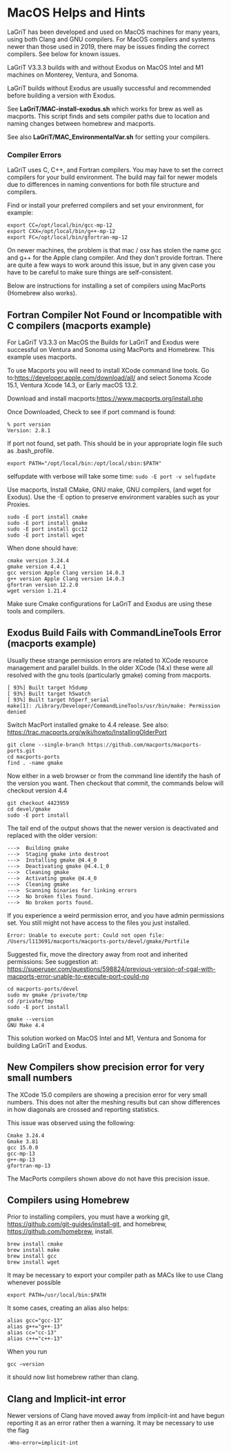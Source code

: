 # MacOS Helps and Hints

LaGriT has been developed and used on MacOS machines for many years, using both Clang and GNU compilers.
For MacOS compilers and systems newer than those used in 2019, there may be issues finding the correct compilers.
See below for known issues.

LaGriT V3.3.3 builds with and without Exodus on MacOS Intel and M1 machines on Monterey, Ventura, and Sonoma.

LaGriT builds without Exodus are usually successful and recommended before building a version with Exodus.

See **LaGriT/MAC-install-exodus.sh** which works for brew as well as macports. This script finds and sets compiler paths due to location and naming changes between homebrew and macports.

See also **LaGriT/MAC_EnvironmentalVar.sh** for setting your compilers.


### Compiler Errors

LaGriT uses C, C++, and Fortran compilers. You may have to set the correct compilers for your build environment. The build may fail for newer models due to differences in naming conventions for both file structure and compilers. 

Find or install your preferred compilers and set your environment, for example:

```
export CC=/opt/local/bin/gcc-mp-12
export CXX=/opt/local/bin/g++-mp-12
export FC=/opt/local/bin/gfortran-mp-12
```

On newer machines, the problem is that mac / osx has stolen the name gcc and g++ for the Apple clang compiler.   And they don't provide fortran.
There are quite a few ways to work around this issue, but in any given case you have to be careful to make sure things are self-consistent.

Below are instructions for installing a set of compilers using MacPorts (Homebrew also works). 



## Fortran Compiler Not Found or Incompatible with C compilers (macports example)

For LaGriT V3.3.3 on MacOS the Builds for LaGriT and Exodus were successful on Ventura and Sonoma using MacPorts and Homebrew. This example uses macports.

To use Macports you will need to install XCode command line tools.
Go to:https://developer.apple.com/download/all/ and select Sonoma Xcode 15.1, Ventura Xcode 14.3, or Early macOS 13.2.

Download and install macports:https://www.macports.org/install.php

Once Downloaded, Check to see if port command is found:
```
% port version
Version: 2.8.1
``` 

If port not found, set path. This should be in your appropriate login file such as .bash_profile.

```
export PATH="/opt/local/bin:/opt/local/sbin:$PATH"
```

selfupdate with verbose will take some time:
```sudo -E port -v selfupdate```

Use macports, Install CMake, GNU make, GNU compilers, (and wget for Exodus). Use the -E option to preserve environment varables such as your Proxies.

```
sudo -E port install cmake
sudo -E port install gmake
sudo -E port install gcc12
sudo -E port install wget
```

When done should have:

```
cmake version 3.24.4
gmake version 4.4.1
gcc version Apple Clang version 14.0.3
g++ version Apple Clang version 14.0.3
gfortran version 12.2.0
wget version 1.21.4
```

Make sure Cmake configurations for LaGriT and Exodus are using these tools and compilers.


 
## Exodus Build Fails with CommandLineTools Error (macports example)

Usually these strange permission errors are related to XCode resource management and parallel builds.   In the older XCode (14.x) these were all resolved with the gnu tools (particularly gmake) coming from macports. 

```
[ 93%] Built target h5dump
[ 93%] Built target h5watch
[ 93%] Built target h5perf_serial
make[1]: /Library/Developer/CommandLineTools/usr/bin/make: Permission denied
```


Switch MacPort installed gmake to 4.4 release.
See also: https://trac.macports.org/wiki/howto/InstallingOlderPort

```
git clone --single-branch https://github.com/macports/macports-ports.git
cd macports-ports
find . -name gmake
```

Now either in a web browser or from the command line identify the hash of the version you want.
Then checkout that commit, the commands below will checkout version 4.4

```
git checkout 4423959
cd devel/gmake
sudo -E port install
```

The tail end of the output shows that the newer version is deactivated and replaced with the older version:
```
--->  Building gmake
--->  Staging gmake into destroot
--->  Installing gmake @4.4_0
--->  Deactivating gmake @4.4.1_0
--->  Cleaning gmake
--->  Activating gmake @4.4_0
--->  Cleaning gmake
--->  Scanning binaries for linking errors
--->  No broken files found.
--->  No broken ports found.
```


If you experience a weird permission error, and you have admin permissions set. You still might not have access to the files you just installed. 

```
Error: Unable to execute port: Could not open file: /Users/l113691/macports/macports-ports/devel/gmake/Portfile
```

Suggested fix, move the directory away from root and inherited permissions:
See suggestion at: https://superuser.com/questions/598824/previous-version-of-cgal-with-macports-error-unable-to-execute-port-could-no

```
cd macports-ports/devel
sudo mv gmake /private/tmp
cd /private/tmp
sudo -E port install
```

```
gmake --version
GNU Make 4.4
```

This solution worked on MacOS Intel and M1, Ventura and Sonoma for building LaGriT and Exodus.

## New Compilers show precision error for very small numbers

The XCode 15.0 compilers are showing a precision error for very small numbers.
This does not alter the meshing results but can show differences in how diagonals are crossed and reporting statistics.

This issue was observed using the following:
```
Cmake 3.24.4
Gmake 3.81
gcc 15.0.0
gcc-mp-13
g++-mp-13
gfortran-mp-13
```

The MacPorts compilers shown above do not have this precision issue.


## Compilers using Homebrew

Prior to installing compilers, you must have a working git, https://github.com/git-guides/install-git, and homebrew, https://github.com/homebrew, install.

```
brew install cmake
brew install make
brew install gcc
brew install wget
```
It may be necessary to export your compiler path as MACs like to use Clang whenever possible

```
export PATH=/usr/local/bin:$PATH
```

It some cases, creating an alias also helps:
```
alias gcc="gcc-13"
alias g++="g++-13"
alias cc="cc-13"
alias c++="c++-13"
```

When you run 
```
gcc –version
```
it should now list homebrew rather than clang.

## Clang and Implicit-int error

Newer versions of Clang have moved away from implicit-int and have begun reporting it as an error rather then a warning. It may be necessary to use the flag

```
-Wno-error=implicit-int
```